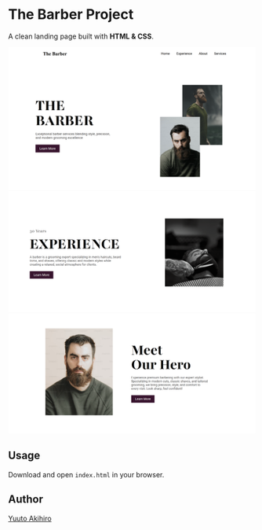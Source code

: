 # The Barber Project

A clean landing page built with **HTML & CSS**.

![Preview](./preview/preview-image.png)
![Preview](./preview/preview-image1.png)
![Preview](./preview/preview-image2.png)

## Usage

Download and open `index.html` in your browser.

## Author

[Yuuto Akihiro](https://github.com/yuutoa)
